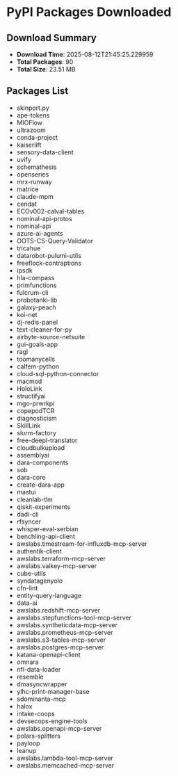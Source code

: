 # PyPI Packages Downloaded

## Download Summary
- **Download Time**: 2025-08-12T21:45:25.229959
- **Total Packages**: 90
- **Total Size**: 23.51 MB

## Packages List
- skinport.py
- ape-tokens
- MIOFlow
- ultrazoom
- conda-project
- kaiserlift
- sensory-data-client
- uvify
- schemathesis
- openseries
- mrx-runway
- matrice
- claude-mpm
- cendat
- ECOv002-calval-tables
- nominal-api-protos
- nominal-api
- azure-ai-agents
- OOTS-CS-Query-Validator
- tricahue
- datarobot-pulumi-utils
- freeflock-contraptions
- ipsdk
- hla-compass
- primfunctions
- fulcrum-cli
- probotanki-lib
- galaxy-peach
- koi-net
- dj-redis-panel
- text-cleaner-for-py
- airbyte-source-netsuite
- gui-goals-app
- ragl
- toomanycells
- calfem-python
- cloud-sql-python-connector
- macmod
- HoloLink
- structifyai
- mgo-prwrkpi
- copepodTCR
- diagnosticism
- SkillLink
- slurm-factory
- free-deepl-translator
- cloudbulkupload
- assemblyai
- dara-components
- sob
- dara-core
- create-dara-app
- mastui
- cleanlab-tlm
- qiskit-experiments
- dadi-cli
- rfsyncer
- whisper-eval-serbian
- benchling-api-client
- awslabs.timestream-for-influxdb-mcp-server
- authentik-client
- awslabs.terraform-mcp-server
- awslabs.valkey-mcp-server
- cube-utils
- syndatagenyolo
- cfn-lint
- entity-query-language
- data-ai
- awslabs.redshift-mcp-server
- awslabs.stepfunctions-tool-mcp-server
- awslabs.syntheticdata-mcp-server
- awslabs.prometheus-mcp-server
- awslabs.s3-tables-mcp-server
- awslabs.postgres-mcp-server
- katana-openapi-client
- omnara
- nfl-data-loader
- resemble
- dmasyncwrapper
- ylhc-print-manager-base
- sdominanta-mcp
- halox
- intake-coops
- devsecops-engine-tools
- awslabs.openapi-mcp-server
- polars-splitters
- payloop
- leanup
- awslabs.lambda-tool-mcp-server
- awslabs.memcached-mcp-server
